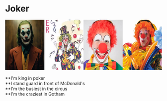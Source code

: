 # Joker

<p align="center">
  <img src="https://github.com/haien2002/Joker/blob/main/myphoto.jpg" alt="myphoto" width="547" height="162"/>
</p>

**I'm king in poker   
**I stand guard in front of McDonald's   
**I'm the busiest in the circus   
**I'm the craziest in Gotham   
